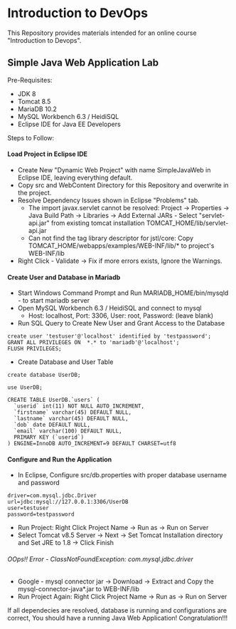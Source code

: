 # Introduction to DevOps
This Repository provides materials intended for an online course "Introduction to Devops".

## Simple Java Web Application Lab

Pre-Requisites: 

 * JDK 8
 * Tomcat 8.5
 * MariaDB 10.2
 * MySQL Workbench 6.3 / HeidiSQL
 * Eclipse IDE for Java EE Developers

Steps to Follow:
#### Load Project in Eclipse IDE
* Create New "Dynamic Web Project" with name SimpleJavaWeb in Eclipse IDE, leaving everything default.
* Copy src and WebContent Directory for this Repository and overwrite in the project.
* Resolve Dependency Issues shown in Eclipse "Problems" tab.
	* The import javax.servlet cannot be resolved: Project -> Properties -> Java Build Path -> Libraries -> Add External JARs - Select "servlet-api.jar" from existing tomcat installation TOMCAT_HOME/lib/servlet-api.jar
	* Can not find the tag library descriptor for jstl/core: Copy TOMCAT_HOME/webapps/examples/WEB-INF/lib/* to project's WEB-INF/lib 
* Right Click - Validate -> Fix if more errors exists, Ignore the Warnings.
    
#### Create User and Database in Mariadb
* Start Windows Command Prompt and Run MARIADB_HOME/bin/mysqld - to start mariadb server
* Open MySQL Workbench 6.3 / HeidiSQL and connect to mysql 
	* Host: localhost, Port: 3306, User: root, Password: (leave blank)
* Run SQL Query to Create New User and Grant Access to the Database

```
create user 'testuser'@'localhost' identified by 'testpassword';
GRANT ALL PRIVILEGES ON  *.* to 'mariadb'@'localhost';
FLUSH PRIVILEGES;
```

* Create Database and User Table

```
create database UserDB;

use UserDB;

CREATE TABLE UserDB.`users` (
  `userid` int(11) NOT NULL AUTO_INCREMENT,
  `firstname` varchar(45) DEFAULT NULL,
  `lastname` varchar(45) DEFAULT NULL,
  `dob` date DEFAULT NULL,
  `email` varchar(100) DEFAULT NULL,
  PRIMARY KEY (`userid`)
) ENGINE=InnoDB AUTO_INCREMENT=9 DEFAULT CHARSET=utf8
```
 

#### Configure and Run the Application
* In Eclipse, Configure src/db.properties with proper database username and password

```
driver=com.mysql.jdbc.Driver
url=jdbc:mysql://127.0.0.1:3306/UserDB
user=testuser
password=testpassword
```

* Run Project: Right Click Project Name -> Run as -> Run on Server
* Select Tomcat v8.5 Server -> Next -> Set Tomcat Installation directory and Set JRE to 1.8 -> Click Finish

###### OOps!! Error - ClassNotFoundException: com.mysql.jdbc.driver
* Google - mysql connector jar -> Download -> Extract and Copy the mysql-connector-java*.jar to WEB-INF/lib
* Run Project Again:  Right Click Project Name -> Run as -> Run on Server

If all dependecies are resolved, database is running and configurations are correct, You should have a running Java Web Application!
Congratulation!!!
